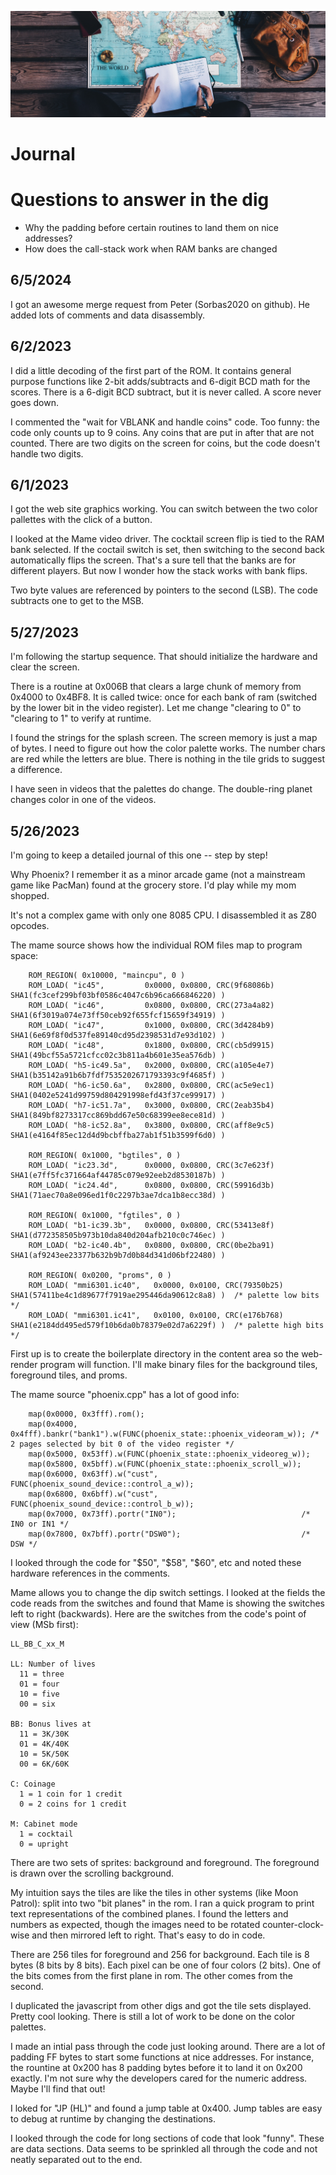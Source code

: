 ![Journal](../../img/journal.jpg)

# Journal

# Questions to answer in the dig
  - Why the padding before certain routines to land them on nice addresses?
  - How does the call-stack work when RAM banks are changed

## 6/5/2024

I got an awesome merge request from Peter (Sorbas2020 on github). He added lots of comments and data disassembly.

## 6/2/2023 

I did a little decoding of the first part of the ROM. It contains general purpose functions like 2-bit adds/subtracts
and 6-digit BCD math for the scores. There is a 6-digit BCD subtract, but it is never called. A score never
goes down.

I commented the "wait for VBLANK and handle coins" code. Too funny: the code only counts up to 9 coins. Any coins
that are put in after that are not counted. There are two digits on the screen for coins, but the code doesn't
handle two digits.

## 6/1/2023

I got the web site graphics working. You can switch between the two color pallettes with the click of a button.

I looked at the Mame video driver. The cocktail screen flip is tied to the RAM bank selected. If the coctail switch
is set, then switching to the second back automatically flips the screen. That's a sure tell that the banks are for
different players. But now I wonder how the stack works with bank flips.

Two byte values are referenced by pointers to the second (LSB). The code subtracts one to get to the MSB.

## 5/27/2023

I'm following the startup sequence. That should initialize the hardware and clear the screen.

There is a routine at 0x006B that clears a large chunk of memory from 0x4000 to 0x4BF8. It is called twice: once
for each bank of ram (switched by the lower bit in the video register). Let me change "clearing to 0" to
"clearing to 1" to verify at runtime.

I found the strings for the splash screen. The screen memory is just a map of bytes. I need to figure out how the color
palette works. The number chars are red while the letters are blue. There is nothing in the tile grids to suggest a
difference.

I have seen in videos that the palettes do change. The double-ring planet changes color in one of the videos.

## 5/26/2023

I'm going to keep a detailed journal of this one -- step by step!

Why Phoenix? I remember it as a minor arcade game (not a mainstream game like PacMan) found at the grocery store. I'd play while my mom shopped.

It's not a complex game with only one 8085 CPU. I disassembled it as Z80 opcodes.

The mame source shows how the individual ROM files map to program space:

```
    ROM_REGION( 0x10000, "maincpu", 0 )
	ROM_LOAD( "ic45",         0x0000, 0x0800, CRC(9f68086b) SHA1(fc3cef299bf03bf0586c4047c6b96ca666846220) )
	ROM_LOAD( "ic46",         0x0800, 0x0800, CRC(273a4a82) SHA1(6f3019a074e73ff50ceb92f655fcf15659f34919) )
	ROM_LOAD( "ic47",         0x1000, 0x0800, CRC(3d4284b9) SHA1(6e69f8f0d537fe89140cd95d2398531d7e93d102) )
	ROM_LOAD( "ic48",         0x1800, 0x0800, CRC(cb5d9915) SHA1(49bcf55a5721cfcc02c3b811a4b601e35ea576db) )
	ROM_LOAD( "h5-ic49.5a",   0x2000, 0x0800, CRC(a105e4e7) SHA1(b35142a91b6b7fdf7535202671793393c9f4685f) )
	ROM_LOAD( "h6-ic50.6a",   0x2800, 0x0800, CRC(ac5e9ec1) SHA1(0402e5241d99759d804291998efd43f37ce99917) )
	ROM_LOAD( "h7-ic51.7a",   0x3000, 0x0800, CRC(2eab35b4) SHA1(849bf8273317cc869bdd67e50c68399ee8ece81d) )
	ROM_LOAD( "h8-ic52.8a",   0x3800, 0x0800, CRC(aff8e9c5) SHA1(e4164f85ec12d4d9bcbffba27ab1f51b3599f6d0) )

	ROM_REGION( 0x1000, "bgtiles", 0 )
	ROM_LOAD( "ic23.3d",      0x0000, 0x0800, CRC(3c7e623f) SHA1(e7ff5fc371664af44785c079e92eeb2d8530187b) )
	ROM_LOAD( "ic24.4d",      0x0800, 0x0800, CRC(59916d3b) SHA1(71aec70a8e096ed1f0c2297b3ae7dca1b8ecc38d) )

	ROM_REGION( 0x1000, "fgtiles", 0 )
	ROM_LOAD( "b1-ic39.3b",   0x0000, 0x0800, CRC(53413e8f) SHA1(d772358505b973b10da840d204afb210c0c746ec) )
	ROM_LOAD( "b2-ic40.4b",   0x0800, 0x0800, CRC(0be2ba91) SHA1(af9243ee23377b632b9b7d0b84d341d06bf22480) )

	ROM_REGION( 0x0200, "proms", 0 )
	ROM_LOAD( "mmi6301.ic40",   0x0000, 0x0100, CRC(79350b25) SHA1(57411be4c1d89677f7919ae295446da90612c8a8) )  /* palette low bits */
	ROM_LOAD( "mmi6301.ic41",   0x0100, 0x0100, CRC(e176b768) SHA1(e2184dd495ed579f10b6da0b78379e02d7a6229f) )  /* palette high bits */
```

First up is to create the boilerplate directory in the content area so the web-render program will function. I'll
make binary files for the background tiles, foreground tiles, and proms.

The mame source "phoenix.cpp" has a lot of good info:

```
    map(0x0000, 0x3fff).rom();
	map(0x4000, 0x4fff).bankr("bank1").w(FUNC(phoenix_state::phoenix_videoram_w)); /* 2 pages selected by bit 0 of the video register */
	map(0x5000, 0x53ff).w(FUNC(phoenix_state::phoenix_videoreg_w));
	map(0x5800, 0x5bff).w(FUNC(phoenix_state::phoenix_scroll_w));
	map(0x6000, 0x63ff).w("cust", FUNC(phoenix_sound_device::control_a_w));
	map(0x6800, 0x6bff).w("cust", FUNC(phoenix_sound_device::control_b_w));
	map(0x7000, 0x73ff).portr("IN0");                            /* IN0 or IN1 */
	map(0x7800, 0x7bff).portr("DSW0");                           /* DSW */
```

I looked through the code for "$50", "$58", "$60", etc and noted these hardware references in the comments.

Mame allows you to change the dip switch settings. I looked at the fields the code reads from the switches and found that Mame is
showing the switches left to right (backwards). Here are the switches from the code's point of view (MSb first):

```
LL_BB_C_xx_M

LL: Number of lives
  11 = three
  01 = four
  10 = five
  00 = six

BB: Bonus lives at
  11 = 3K/30K
  01 = 4K/40K
  10 = 5K/50K
  00 = 6K/60K

C: Coinage
  1 = 1 coin for 1 credit
  0 = 2 coins for 1 credit

M: Cabinet mode
  1 = cocktail
  0 = upright
```

There are two sets of sprites: background and foreground. The foreground is drawn over the scrolling background.

My intuition says the tiles are like the tiles in other systems (like Moon Patrol): split into two "bit planes" in the rom.
I ran a quick program to print text representations of the combined planes. I found the letters and numbers as expected,
though the images need to be rotated counter-clock-wise and then mirrored left to right. That's easy to do in code.

There are 256 tiles for foreground and 256 for background. Each tile is 8 bytes (8 bits by 8 bits). Each pixel can be one
of four colors (2 bits). One of the bits comes from the first plane in rom. The other comes from the second. 

I duplicated the javascript from other digs and got the tile sets displayed. Pretty cool looking. There is still a lot of
work to be done on the color palettes.

I made an intial pass through the code just looking around. There are a lot of padding FF bytes to start some functions
at nice addresses. For instance, the rountine at 0x200 has 8 padding bytes before it to land it on 0x200 exactly. I'm not
sure why the developers cared for the numeric address. Maybe I'll find that out!

I loked for "JP (HL)" and found a jump table at 0x400. Jump tables are easy to debug at runtime by changing the destinations.

I looked through the code for long sections of code that look "funny". These are data sections. Data seems to be sprinkled all
through the code and not neatly separated out to the end.